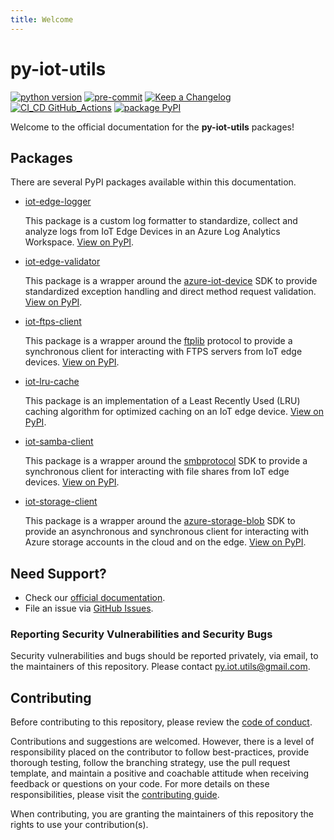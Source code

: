 ```yaml
---
title: Welcome
---
```


# py-iot-utils

[![python version](https://img.shields.io/badge/python_v3.9-blue?logo=python&logoColor=yellow)](https://img.shields.io/badge/python_v3.9-blue?logo=python&logoColor=yellow) [![pre-commit](https://img.shields.io/badge/pre--commit-blue?logo=pre-commit&logoColor=FAB040)](https://img.shields.io/badge/pre--commit-blue?logo=pre-commit&logoColor=FAB040) [![Keep a Changelog](https://img.shields.io/badge/keep_a_changelog-blue?logo=keepachangelog&logoColor=E05735)](https://img.shields.io/badge/keep_a_changelog-blue?logo=keepachangelog&logoColor=E05735) [![CI_CD GitHub_Actions](https://img.shields.io/badge/GitHub_Actions-blue?logo=githubactions&logoColor=black)](https://img.shields.io/badge/GitHub_Actions-blue?logo=githubactions&logoColor=black) [![package PyPI](https://img.shields.io/badge/PyPI-blue?logo=PyPI&logoColor=yellow)](https://img.shields.io/badge/PyPI-blue?logo=pypi&logoColor=yellow)

Welcome to the official documentation for the **py-iot-utils** packages!

## Packages

There are several PyPI packages available within this documentation.

- [iot-edge-logger](/packages/iotEdgeLogger)

  This package is a custom log formatter to standardize, collect and analyze logs from IoT Edge Devices in an Azure Log Analytics Workspace. [View on PyPI](https://pypi.org/project/iot-edge-logger/).

- [iot-edge-validator](/packages/iotEdgeValidator)

  This package is a wrapper around the [azure-iot-device](https://pypi.org/project/azure-iot-device/) SDK to provide standardized exception handling and direct method request validation. [View on PyPI](https://pypi.org/project/iot-edge-validator).

- [iot-ftps-client](/packages/iotFtpsClient)

  This package is a wrapper around the [ftplib](https://docs.python.org/3/library/ftplib.html) protocol to provide a synchronous client for interacting with FTPS servers from IoT edge devices. [View on PyPI](https://pypi.org/project/iot-ftps-client).

- [iot-lru-cache](/packages/iotLruCache)

  This package is an implementation of a Least Recently Used (LRU) caching algorithm for optimized caching on an IoT edge device. [View on PyPI](https://pypi.org/project/iot-lru-cache).

- [iot-samba-client](/packages/iotSambaClient)

  This package is a wrapper around the [smbprotocol](https://pypi.org/project/smbprotocol/) SDK to provide a synchronous client for interacting with file shares from IoT edge devices. [View on PyPI](https://pypi.org/project/iot-samba-client).

- [iot-storage-client](/packages/iotStorageClient)

  This package is a wrapper around the [azure-storage-blob](https://pypi.org/project/azure-storage-blob/) SDK to provide an asynchronous and synchronous client for interacting with Azure storage accounts in the cloud and on the edge. [View on PyPI](https://pypi.org/project/iot-storage-client/).

## Need Support?

- Check our [official documentation](/).
- File an issue via [GitHub Issues](https://github.com/dgonzo27/py-iot-utils/issues).

### Reporting Security Vulnerabilities and Security Bugs

Security vulnerabilities and bugs should be reported privately, via email, to the maintainers of this repository. Please contact [py.iot.utils@gmail.com](mailto:py.iot.utils@gmail.com).

## Contributing

Before contributing to this repository, please review the [code of conduct](/codeOfConduct).

Contributions and suggestions are welcomed. However, there is a level of responsibility placed on the contributor to follow best-practices, provide thorough testing, follow the branching strategy, use the pull request template, and maintain a positive and coachable attitude when receiving feedback or questions on your code. For more details on these responsibilities, please visit the [contributing guide](/contributingGuide).

When contributing, you are granting the maintainers of this repository the rights to use your contribution(s).
